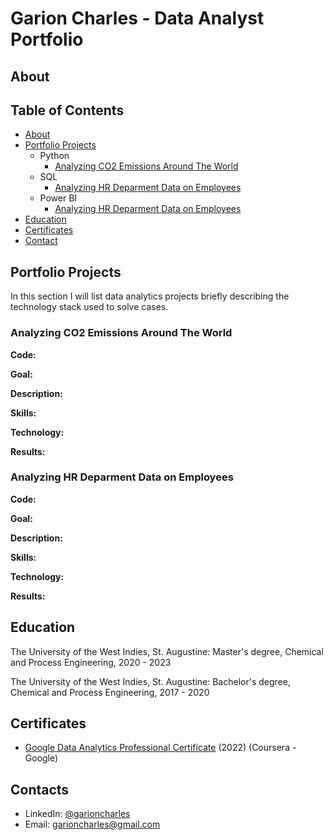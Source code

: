 # Garion Charles - Data Analyst Portfolio
## About

## Table of Contents
- [About](https://github.com/Septerm/Data-Analysis-Portfolio/edit/main/README.md#about)
- [Portfolio Projects](https://github.com/Septerm/Data-Analysis-Portfolio/edit/main/README.md#portfolio-projects)
  - Python
    - [Analyzing CO2 Emissions Around The World]()  
  - SQL
    - [Analyzing HR Deparment Data on Employees]()
  - Power BI
    - [Analyzing HR Deparment Data on Employees]()
- [Education](https://github.com/Septerm/Data-Analysis-Portfolio/edit/main/README.md#education)  
- [Certificates](https://github.com/Septerm/Data-Analysis-Portfolio/edit/main/README.md#certificates)
- [Contact](https://github.com/Septerm/Data-Analysis-Portfolio/edit/main/README.md#contact)
  
## Portfolio Projects
In this section I will list data analytics projects briefly describing the technology stack used to solve cases.

### Analyzing CO2 Emissions Around The World
**Code:** 

**Goal:** 

**Description:** 

**Skills:** 

**Technology:** 

**Results:** 

### Analyzing HR Deparment Data on Employees 
**Code:** 

**Goal:** 

**Description:** 

**Skills:** 

**Technology:** 

**Results:** 

## Education

The University of the West Indies, St. Augustine:
Master's degree, Chemical and Process Engineering,
2020 - 2023

The University of the West Indies, St. Augustine:
Bachelor's degree, Chemical and Process Engineering,
2017 - 2020

## Certificates
- [Google Data Analytics Professional Certificate](https://coursera.org/share/43073c02215bb233c6f647c143d53ce4) (2022) (Coursera - Google)


## Contacts
- LinkedIn: [@garioncharles](https://www.linkedin.com/in/garion-charles/)
- Email: garioncharles@gmail.com
